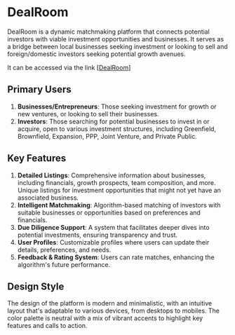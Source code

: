 # DealRoom

DealRoom is a dynamic matchmaking platform that connects potential investors with viable investment opportunities and businesses. It serves as a bridge between local businesses seeking investment or looking to sell and foreign/domestic investors seeking potential growth avenues.

It can be accessed via the link [[DealRoom](https://deal-room-live.vercel.app/auth/login)]

## Primary Users

1. **Businesses/Entrepreneurs**: Those seeking investment for growth or new ventures, or looking to sell their businesses.
2. **Investors**: Those searching for potential businesses to invest in or acquire, open to various investment structures, including Greenfield, Brownfield, Expansion, PPP, Joint Venture, and Private Public.

## Key Features

1. **Detailed Listings**: Comprehensive information about businesses, including financials, growth prospects, team composition, and more. Unique listings for investment opportunities that might not yet have an associated business.
2. **Intelligent Matchmaking**: Algorithm-based matching of investors with suitable businesses or opportunities based on preferences and financials.
3. **Due Diligence Support**: A system that facilitates deeper dives into potential investments, ensuring transparency and trust.
4. **User Profiles**: Customizable profiles where users can update their details, preferences, and needs.
5. **Feedback & Rating System**: Users can rate matches, enhancing the algorithm's future performance.

## Design Style

The design of the platform is modern and minimalistic, with an intuitive layout that's adaptable to various devices, from desktops to mobiles. The color palette is neutral with a mix of vibrant accents to highlight key features and calls to action.
